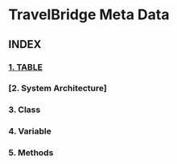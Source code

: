 # **TravelBridge Meta Data**

## INDEX 

### [1. TABLE](./metadata_description/TABLE.md)

### [2. System Architecture]

### 3. Class

### 4. Variable

### 5. Methods



 